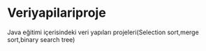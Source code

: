 # Veriyapilariproje
Java eğitimi içerisindeki veri yapıları projeleri(Selection sort,merge sort,binary search tree)
